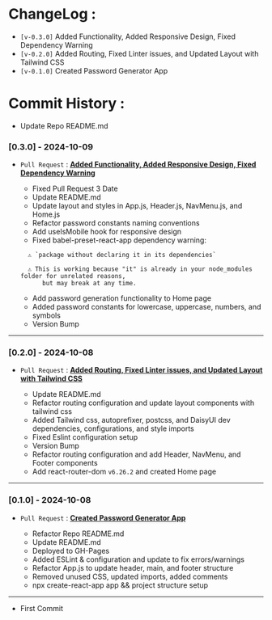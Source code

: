 <!--
Template for later PRs
  **[](https://github.com/daydin14/password-generator/pull/#)**
-->

# ChangeLog :

- `[v-0.3.0]` Added Functionality, Added Responsive Design, Fixed Dependency Warning
- `[v-0.2.0]` Added Routing, Fixed Linter issues, and Updated Layout with Tailwind CSS
- `[v-0.1.0]` Created Password Generator App

# Commit History :

- Update Repo README.md

### [0.3.0] - 2024-10-09

- `Pull Request` : **[Added Functionality, Added Responsive Design, Fixed Dependency Warning](https://github.com/daydin14/password-generator/pull/3)**

  - Fixed Pull Request 3 Date
  - Update README.md
  - Update layout and styles in App.js, Header.js, NavMenu.js, and Home.js
  - Refactor password constants naming conventions
  - Add useIsMobile hook for responsive design
  - Fixed babel-preset-react-app dependency warning:

  ```text
    ⚠️ `package without declaring it in its dependencies`

    ⚠️ This is working because "it" is already in your node_modules folder for unrelated reasons,
        but may break at any time.
  ```

  - Add password generation functionality to Home page
  - Added password constants for lowercase, uppercase, numbers, and symbols
  - Version Bump

---

### [0.2.0] - 2024-10-08

- `Pull Request` : **[Added Routing, Fixed Linter issues, and Updated Layout with Tailwind CSS](https://github.com/daydin14/password-generator/pull/2)**

  - Update README.md
  - Refactor routing configuration and update layout components with tailwind css
  - Added Tailwind css, autoprefixer, postcss, and DaisyUI dev dependencies, configurations, and style imports
  - Fixed Eslint configuration setup
  - Version Bump
  - Refactor routing configuration and add Header, NavMenu, and Footer components
  - Add react-router-dom `v6.26.2` and created Home page

---

### [0.1.0] - 2024-10-08

- `Pull Request` : **[Created Password Generator App](https://github.com/daydin14/password-generator/pull/1)**

  - Refactor Repo README.md
  - Update README.md
  - Deployed to GH-Pages
  - Added ESLint & configuration and update to fix errors/warnings
  - Refactor App.js to update header, main, and footer structure
  - Removed unused CSS, updated imports, added comments
  - npx create-react-app app && project structure setup

---

- First Commit
